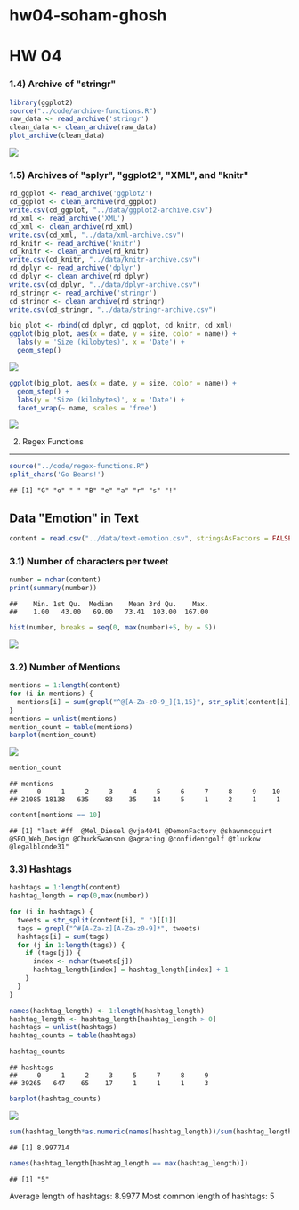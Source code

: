 hw04-soham-ghosh
================

HW 04
=====

### 1.4) Archive of "stringr"

``` r
library(ggplot2)
source("../code/archive-functions.R")
raw_data <- read_archive('stringr')
clean_data <- clean_archive(raw_data)
plot_archive(clean_data)
```

![](../images/unnamed-chunk-1-1.png)

### 1.5) Archives of "splyr", "ggplot2", "XML", and "knitr"

``` r
rd_ggplot <- read_archive('ggplot2')
cd_ggplot <- clean_archive(rd_ggplot)
write.csv(cd_ggplot, "../data/ggplot2-archive.csv")
rd_xml <- read_archive('XML')
cd_xml <- clean_archive(rd_xml)
write.csv(cd_xml, "../data/xml-archive.csv")
rd_knitr <- read_archive('knitr')
cd_knitr <- clean_archive(rd_knitr)
write.csv(cd_knitr, "../data/knitr-archive.csv")
rd_dplyr <- read_archive('dplyr')
cd_dplyr <- clean_archive(rd_dplyr)
write.csv(cd_dplyr, "../data/dplyr-archive.csv")
rd_stringr <- read_archive('stringr')
cd_stringr <- clean_archive(rd_stringr)
write.csv(cd_stringr, "../data/stringr-archive.csv")

big_plot <- rbind(cd_dplyr, cd_ggplot, cd_knitr, cd_xml)
ggplot(big_plot, aes(x = date, y = size, color = name)) +
  labs(y = 'Size (kilobytes)', x = 'Date') +
  geom_step()
```

![](../images/unnamed-chunk-2-1.png)

``` r
ggplot(big_plot, aes(x = date, y = size, color = name)) +
  geom_step() + 
  labs(y = 'Size (kilobytes)', x = 'Date') + 
  facet_wrap(~ name, scales = 'free')
```

![](../images/unnamed-chunk-2-2.png)

2) Regex Functions
------------------

``` r
source("../code/regex-functions.R")
split_chars('Go Bears!')
```

    ## [1] "G" "o" " " "B" "e" "a" "r" "s" "!"

Data "Emotion" in Text
----------------------

``` r
content = read.csv("../data/text-emotion.csv", stringsAsFactors = FALSE)$content
```

### 3.1) Number of characters per tweet

``` r
number = nchar(content)
print(summary(number))
```

    ##    Min. 1st Qu.  Median    Mean 3rd Qu.    Max. 
    ##    1.00   43.00   69.00   73.41  103.00  167.00

``` r
hist(number, breaks = seq(0, max(number)+5, by = 5))
```

![](../images/unnamed-chunk-5-1.png)

### 3.2) Number of Mentions

``` r
mentions = 1:length(content)
for (i in mentions) {
  mentions[i] = sum(grepl("^@[A-Za-z0-9_]{1,15}", str_split(content[i], " ")[[1]]))
}
mentions = unlist(mentions)
mention_count = table(mentions)
barplot(mention_count)
```

![](../images/unnamed-chunk-6-1.png)

``` r
mention_count
```

    ## mentions
    ##     0     1     2     3     4     5     6     7     8     9    10 
    ## 21085 18138   635    83    35    14     5     1     2     1     1

``` r
content[mentions == 10]
```

    ## [1] "last #ff  @Mel_Diesel @vja4041 @DemonFactory @shawnmcguirt @SEO_Web_Design @ChuckSwanson @agracing @confidentgolf @tluckow @legalblonde31"

### 3.3) Hashtags

``` r
hashtags = 1:length(content)
hashtag_length = rep(0,max(number))

for (i in hashtags) {
  tweets = str_split(content[i], " ")[[1]]
  tags = grepl("^#[A-Za-z][A-Za-z0-9]*", tweets)
  hashtags[i] = sum(tags)
  for (j in 1:length(tags)) {
    if (tags[j]) {
      index <- nchar(tweets[j])
      hashtag_length[index] = hashtag_length[index] + 1
    }
  }
}

names(hashtag_length) <- 1:length(hashtag_length)
hashtag_length <- hashtag_length[hashtag_length > 0]
hashtags = unlist(hashtags)
hashtag_counts = table(hashtags)

hashtag_counts
```

    ## hashtags
    ##     0     1     2     3     5     7     8     9 
    ## 39265   647    65    17     1     1     1     3

``` r
barplot(hashtag_counts)
```

![](../images/unnamed-chunk-7-1.png)

``` r
sum(hashtag_length*as.numeric(names(hashtag_length))/sum(hashtag_length))
```

    ## [1] 8.997714

``` r
names(hashtag_length[hashtag_length == max(hashtag_length)])
```

    ## [1] "5"

Average length of hashtags: 8.9977 Most common length of hashtags: 5
